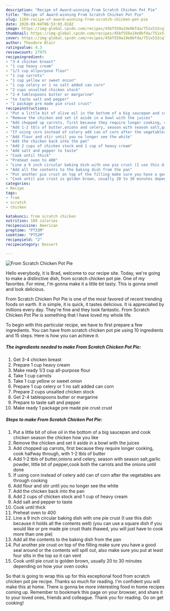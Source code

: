 ```yaml
---
description: "Recipe of Award-winning From Scratch Chicken Pot Pie"
title: "Recipe of Award-winning From Scratch Chicken Pot Pie"
slug: 1169-recipe-of-award-winning-from-scratch-chicken-pot-pie
date: 2020-09-04T06:53:03.818Z
image: https://img-global.cpcdn.com/recipes/45bf559a19e0bfda/751x532cq70/from-scratch-chicken-pot-pie-recipe-main-photo.jpg
thumbnail: https://img-global.cpcdn.com/recipes/45bf559a19e0bfda/751x532cq70/from-scratch-chicken-pot-pie-recipe-main-photo.jpg
cover: https://img-global.cpcdn.com/recipes/45bf559a19e0bfda/751x532cq70/from-scratch-chicken-pot-pie-recipe-main-photo.jpg
author: Theodore Blair
ratingvalue: 4.3
reviewcount: 27975
recipeingredient:
- "3-4 chicken breast"
- "1 cup heavy cream"
- "1/3 cup allpurpose flour"
- "1 cup carrots"
- "1 cup yellow or sweet onion"
- "1 cup celery or 1 no salt added can corn"
- "2 cups unsalted chicken stock"
- "2-4 tablespoons butter or margarine"
- "to taste salt and pepper"
- "1 package pre made pie crust crust"
recipeinstructions:
- "Put a little bit of olive oil in the bottom of a big saucepan and cook chicken season the chicken how you like"
- "Remove the chicken and set it aside in a bowl with the juices"
- "Add chopped up carrots, first because they require longer cooking, cook halfway through, with 1-2 tbls of butter"
- "Add 1-2 tbls of butter,onions and celery, season with season salt,garlic powder, little bit of pepper,cook both the carrots and the onions until done"
- "If using corn instead of celery add can of corn after the vegetables are through cooking"
- "Add flour and stir until you no longer see the white"
- "Add the chicken back into the pan"
- "Add 2 cups of chicken stock and 1 cup of heavy cream"
- "Add salt and pepper to taste"
- "Cook until thick"
- "Preheat oven to 400"
- "Line a 9 inch circular baking dish with one pie crust (I use this dish because it holds all the contents well) (you can use a square dish if you would like or pre made pie crust thats thawed, you will just have to cook more than one pie)"
- "Add all the contents to the baking dish from the pan"
- "Put another pie crust on top of the filling make sure you have a good seal around or the contents will spill out, also make sure you put at least four slits in the top so it can vent"
- "Cook until pie crust is golden brown, usually 20 to 30 minutes depending on how your oven cooks"
categories:
- Recipe
tags:
- from
- scratch
- chicken

katakunci: from scratch chicken 
nutrition: 189 calories
recipecuisine: American
preptime: "PT33M"
cooktime: "PT52M"
recipeyield: "2"
recipecategory: Dessert

---
```



![From Scratch Chicken Pot Pie](https://img-global.cpcdn.com/recipes/45bf559a19e0bfda/751x532cq70/from-scratch-chicken-pot-pie-recipe-main-photo.jpg)

Hello everybody, it is Brad, welcome to our recipe site. Today, we're going to make a distinctive dish, from scratch chicken pot pie. One of my favorites. For mine, I'm gonna make it a little bit tasty. This is gonna smell and look delicious.



From Scratch Chicken Pot Pie is one of the most favored of recent trending foods on earth. It is simple, it is quick, it tastes delicious. It is appreciated by millions every day. They're fine and they look fantastic. From Scratch Chicken Pot Pie is something that I have loved my whole life.


To begin with this particular recipe, we have to first prepare a few ingredients. You can have from scratch chicken pot pie using 10 ingredients and 15 steps. Here is how you can achieve it.

<!--inarticleads1-->

##### The ingredients needed to make From Scratch Chicken Pot Pie:

1. Get 3-4 chicken breast
1. Prepare 1 cup heavy cream
1. Make ready 1/3 cup all-purpose flour
1. Take 1 cup carrots
1. Take 1 cup yellow or sweet onion
1. Prepare 1 cup celery or 1 no salt added can corn
1. Prepare 2 cups unsalted chicken stock
1. Get 2-4 tablespoons butter or margarine
1. Prepare to taste salt and pepper
1. Make ready 1 package pre made pie crust crust




<!--inarticleads2-->

##### Steps to make From Scratch Chicken Pot Pie:

1. Put a little bit of olive oil in the bottom of a big saucepan and cook chicken season the chicken how you like
1. Remove the chicken and set it aside in a bowl with the juices
1. Add chopped up carrots, first because they require longer cooking, cook halfway through, with 1-2 tbls of butter
1. Add 1-2 tbls of butter,onions and celery, season with season salt,garlic powder, little bit of pepper,cook both the carrots and the onions until done
1. If using corn instead of celery add can of corn after the vegetables are through cooking
1. Add flour and stir until you no longer see the white
1. Add the chicken back into the pan
1. Add 2 cups of chicken stock and 1 cup of heavy cream
1. Add salt and pepper to taste
1. Cook until thick
1. Preheat oven to 400
1. Line a 9 inch circular baking dish with one pie crust (I use this dish because it holds all the contents well) (you can use a square dish if you would like or pre made pie crust thats thawed, you will just have to cook more than one pie)
1. Add all the contents to the baking dish from the pan
1. Put another pie crust on top of the filling make sure you have a good seal around or the contents will spill out, also make sure you put at least four slits in the top so it can vent
1. Cook until pie crust is golden brown, usually 20 to 30 minutes depending on how your oven cooks




So that is going to wrap this up for this exceptional food from scratch chicken pot pie recipe. Thanks so much for reading. I'm confident you will make this at home. There is gonna be more interesting food in home recipes coming up. Remember to bookmark this page on your browser, and share it to your loved ones, friends and colleague. Thank you for reading. Go on get cooking!
